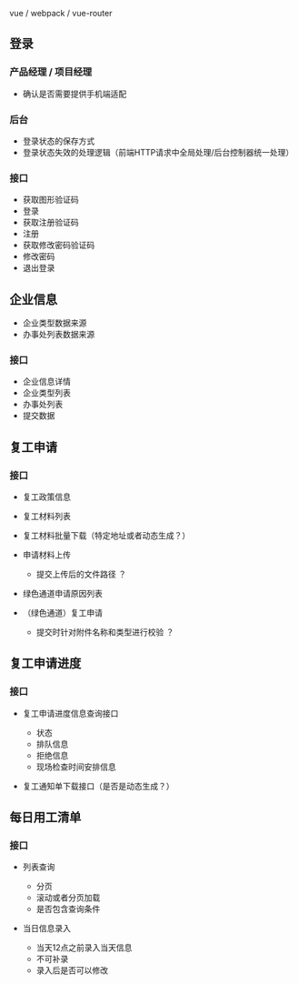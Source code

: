 vue / webpack / vue-router

## 登录

### 产品经理 / 项目经理
- 确认是否需要提供手机端适配

### 后台
- 登录状态的保存方式
- 登录状态失效的处理逻辑（前端HTTP请求中全局处理/后台控制器统一处理）

### 接口
- 获取图形验证码
- 登录
- 获取注册验证码
- 注册
- 获取修改密码验证码
- 修改密码
- 退出登录

## 企业信息
- 企业类型数据来源
- 办事处列表数据来源

### 接口

- 企业信息详情
- 企业类型列表
- 办事处列表
- 提交数据

## 复工申请

### 接口

- 复工政策信息
- 复工材料列表
- 复工材料批量下载（特定地址或者动态生成？）
- 申请材料上传

    - 提交上传后的文件路径 ？

- 绿色通道申请原因列表
- （绿色通道）复工申请

   - 提交时针对附件名称和类型进行校验 ？

## 复工申请进度

### 接口

- 复工申请进度信息查询接口

   - 状态
   - 排队信息
   - 拒绝信息
   - 现场检查时间安排信息

- 复工通知单下载接口（是否是动态生成？）

## 每日用工清单

### 接口

- 列表查询
   
   - 分页
   - 滚动或者分页加载
   - 是否包含查询条件

- 当日信息录入

   - 当天12点之前录入当天信息
   - 不可补录
   - 录入后是否可以修改